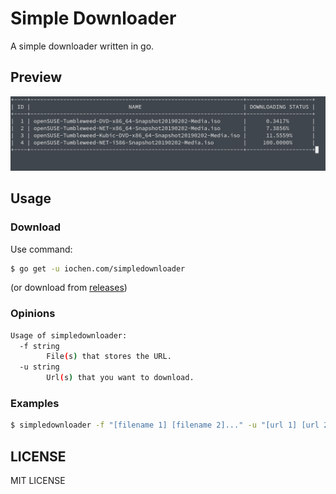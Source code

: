 # Simple Downloader
A simple downloader written in go.

## Preview

![run on linux](img/linux.png)

## Usage
### Download

Use command:
```bash
$ go get -u iochen.com/simpledownloader
```
(or download from [releases](https://github.com/iochen/SimpleDownloader/releases))

### Opinions
```bash
Usage of simpledownloader:
  -f string
        File(s) that stores the URL.
  -u string
        Url(s) that you want to download.
```
### Examples
 ```bash
 $ simpledownloader -f "[filename 1] [filename 2]..." -u "[url 1] [url 2]..."
 ```

 ## LICENSE
 MIT LICENSE
